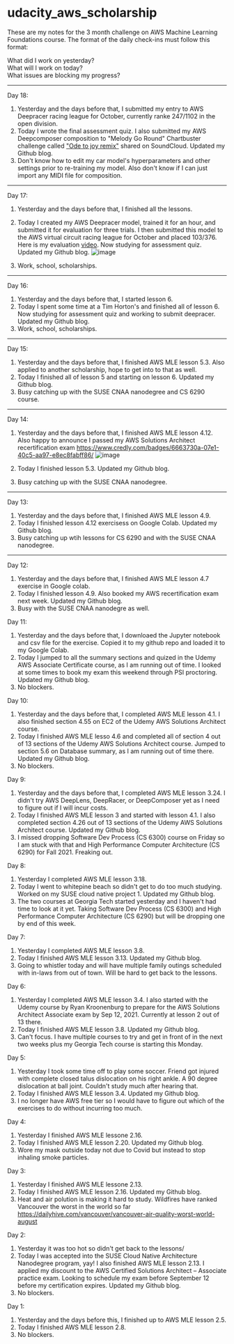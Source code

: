 # udacity_aws_scholarship

These are my notes for the 3 month challenge on AWS Machine Learning Foundations course. The format of the daily check-ins must follow this format:

What did I work on yesterday?  
What will I work on today?  
What issues are blocking my progress?  

---
Day 18:
1.  Yesterday and the days before that, I submitted my entry to AWS Deepracer racing league for October, currently ranke 247/1102 in the open division.
2.  Today I wrote the final assessment quiz. I also submitted my AWS Deepcomposer composition to "Melody Go Round" Chartbuster challenge called ["Ode to joy remix"](https://soundcloud.com/chromilo-amin) shared on SoundCloud. Updated my Github blog. 
3.  Don't know how to edit my car model's hyperparameters and other settings prior to re-training my model. Also don't know if I can just import any MIDI file for composition.
---
Day 17:
1.  Yesterday and the days before that, I finished all the lessons.
2.  Today I created my AWS Deepracer model, trained it for an hour, and submitted it for evaluation for three trials. I then submitted this model to the AWS virtual circuit racing league for October and placed 103/376. Here is my evaluation [video](https://drive.google.com/file/d/1AO7qRspqkv40PhSCzSKBdlc50VJpzyRG/view?usp=sharing). Now studying for assessment quiz. Updated my Github blog. 
![image](https://user-images.githubusercontent.com/75153964/135791245-c07308c6-dbd2-4e64-bc3c-3c7747fd903e.png)

3.  Work, school, scholarships.
---
Day 16:
1.  Yesterday and the days before that, I started lesson 6.
2.  Today I spent some time at a Tim Horton's and finished all of lesson 6. Now studying for assessment quiz and working to submit deepracer. Updated my Github blog. 
3.  Work, school, scholarships.
---
Day 15:
1.  Yesterday and the days before that, I finished AWS MLE lesson 5.3. Also applied to another scholarship, hope to get into to that as well.
2.  Today I finished all of lesson 5 and starting on lesson 6. Updated my Github blog. 
3.  Busy catching up with the SUSE CNAA nanodegree and CS 6290 course.
---
Day 14:
1.  Yesterday and the days before that, I finished AWS MLE lesson 4.12. Also happy to announce I passed my AWS Solutions Architect recertification exam https://www.credly.com/badges/6663730a-07e1-40c5-aa97-e8ec8fabff86/
![image](https://user-images.githubusercontent.com/75153964/133868130-aee274bd-86e3-4f23-a42d-6258d7943bc3.png)

2.  Today I finished lesson 5.3. Updated my Github blog. 
3.  Busy catching up with the SUSE CNAA nanodegree.
---
Day 13:
1.  Yesterday and the days before that, I finished AWS MLE lesson 4.9.
2.  Today I finished lesson 4.12 exercisess on Google Colab. Updated my Github blog. 
3.  Busy catching up wtih lessons for CS 6290 and with the SUSE CNAA nanodegree.
---
Day 12:
1.  Yesterday and the days before that, I finished AWS MLE lesson 4.7 exercise in Google colab.
2.  Today I finished lesson 4.9. Also booked my AWS recertification exam next week. Updated my Github blog. 
3.  Busy with the SUSE CNAA nanodegre as well.

Day 11:
1.  Yesterday and the days before that, I downloaed the Jupyter notebook and csv file for the exercise. Copied it to my github repo and loaded it to my Google Colab.
2.  Today I jumped to all the summary sections and quized in the Udemy AWS Associate Certificate course, as I am running out of time. I looked at some times to book my exam this weekend through PSI proctoring. Updated my Github blog. 
3.  No blockers.

Day 10:
1.  Yesterday and the days before that, I completed AWS MLE lesson 4.1. I also finished section 4.55 on EC2 of the Udemy AWS Solutions Architect course.
2.  Today I finished AWS MLE lesso 4.6 and completed all of section 4 out of 13 sections of the Udemy AWS Solutions Architect course. Jumped to section 5.6 on Database summary, as I am running out of time there. Updated my Github blog. 
3.  No blockers.

Day 9:
1.  Yesterday and the days before that, I completed AWS MLE lesson 3.24. I didn't try AWS DeepLens, DeepRacer, or DeepComposer yet as I need to figure out if I will incur costs.
2.  Today I finished AWS MLE lesson 3 and started with lesson 4.1. I also completed section 4.26 out of 13 sections of the Udemy AWS Solutions Architect course. Updated my Github blog. 
3.  I missed dropping Software Dev Process (CS 6300) course on Friday so I am stuck with that and High Performance Computer Architecture (CS 6290) for Fall 2021. Freaking out.

Day 8:
1.  Yesterday I completed AWS MLE lesson 3.18.  
2.  Today I went to whitepine beach so didn't get to do too much studying. Worked on my SUSE cloud native project 1. Updated my Github blog. 
3.  The two courses at Georgia Tech started yesterday and I haven't had time to look at it yet. Taking Software Dev Process (CS 6300) and High Performance Computer Architecture (CS 6290) but will be dropping one by end of this week. 

Day 7:
1.  Yesterday I completed AWS MLE lesson 3.8. 
2.  Today I finished AWS MLE lesson 3.13. Updated my Github blog. 
3.  Going to whistler today and will have multiple family outings scheduled with in-laws from out of town. Will be hard to get back to the lessons.

Day 6:
1.  Yesterday I completed AWS MLE lesson 3.4. I also started with the Udemy course by Ryan Kroonenburg to prepare for the AWS Solutions Architect Associate exam by Sep 12, 2021. Currently at lesson 2 out of 13 there.
2.  Today I finished AWS MLE lesson 3.8. Updated my Github blog. 
3.  Can't focus. I have multiple courses to try and get in front of in the next two weeks plus my Georgia Tech course is starting this Monday. 

Day 5:
1.  Yesterday I took some time off to play some soccer. Friend got injured with complete closed talus dislocation on his right ankle. A 90 degree dislocation at ball joint. Couldn't study much after hearing that.
2.  Today I finished AWS MLE lesson 3.4. Updated my Github blog. 
3.  I no longer have AWS free tier so I would have to figure out which of the exercises to do without incurring too much.

Day 4:
1.  Yesterday I finished AWS MLE lessone 2.16.
2.  Today I finished AWS MLE lesson 2.20. Updated my Github blog. 
3.  Wore my mask outside today not due to Covid but instead to stop inhaling smoke particles.

Day 3:
1.  Yesterday I finished AWS MLE lessone 2.13.
2.  Today I finished AWS MLE lesson 2.16. Updated my Github blog. 
3.  Heat and air polution is making it hard to study. Wildfires have ranked Vancouver the worst in the world so far https://dailyhive.com/vancouver/vancouver-air-quality-worst-world-august

Day 2:
1.  Yesterday it was too hot so didn't get back to the lessons/
2.  Today I was accepted into the SUSE Cloud Native Architecture Nanodegree program, yay! I also finished AWS MLE lesson 2.13. I applied my discount to the AWS Certified Solutions Architect – Associate practice exam. Looking to schedule my exam before September 12 before my certification expires. Updated my Github blog. 
3.  No blockers.

Day 1:
1.  Yesterday and the days before this, I finished up to AWS MLE lesson 2.5.
2.  Today I finished AWS MLE lesson 2.8. 
3.  No blockers.
